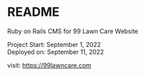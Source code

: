 # README

Ruby on Rails CMS for 99 Lawn Care Website

Project Start: September 1, 2022<br>
Deployed on: September 11, 2022

visit: https://99lawncare.com

